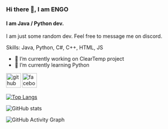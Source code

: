 ### Hi there 👋, I am ENGO
#### I am Java / Python dev.
I am just some random dev. Feel free to message me on discord.

Skills: Java, Python, C#, C++, HTML, JS

- 🔭 I’m currently working on ClearTemp project 
- 🌱 I’m currently learning Python 


[<img src='https://cdn.jsdelivr.net/npm/simple-icons@3.0.1/icons/github.svg' alt='github' height='40'>](https://github.com/ENGO150)  [<img src='https://cdn.jsdelivr.net/npm/simple-icons@3.0.1/icons/facebook.svg' alt='facebook' height='40'>](https://www.facebook.com/vaclav.smejkal.184)  

[![Top Langs](https://github-readme-stats.vercel.app/api/top-langs/?username=ENGO150)](https://github.com/anuraghazra/github-readme-stats)

![GitHub stats](https://github-readme-stats.vercel.app/api?username=ENGO150&show_icons=true)  

![GitHub Activity Graph](https://activity-graph.herokuapp.com/graph?username=ENGO150)  

